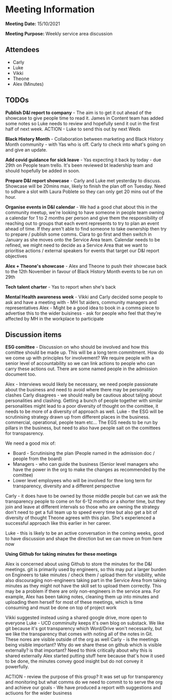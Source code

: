# Meeting Information

**Meeting Date:** 15/10/2021

**Meeting Purpose:** Weekly service area discussion

## Attendees

- Carly
- Luke
- Vikki
- Theone
- Alex (Minutes)

## TODOs

**Publish D&I report to company** - The aim is to get it out ahead of the showcase to give people time to read it. James in Content team has added some notes so  Luke needs to review and hopefully send it out in the first half of next week.
ACTION - Luke to send this out by next Weds

**Black History Month** - Collaboration between marketing and Black History Month community - with Yas who is off. Carly to check into what's going on and give an update.

**Add covid guidance for sick leave** - Yas expecting it back by today - due 29th on People team trello. It's been reviewed bt leadership team and should hopefully be added in soon.

**Prepare D&I report showcase** - Carly and Luke met yesterday to discuss. Showcase will be 20mins max, likely to finish the plan off on Tuesday. Need to sdhare a slot with Laura Poblete so they can only get 20 mins out of the hour.

**Organise events in D&I calendar** - We had a good chat about this in the community meetup, we're looking to have someone in people team owning a calendar for 1 to 2 months per person and give them the responsibility of reaching out to groups that each event represents to try to plan an event ahead of time. If they aren't able to find someone to take ownership then try to prepare / publish some comms. Ciara to go first and then switch in January as she moves onto the Service Area team. Calendar needs to be refined, we might need to decide as a Service Area that we want to prioritise actions / external speakers for events that target our D&I report objectives

**Alex + Theone's showcase** - Alex and Theone to push their showcase back to the 12th November in favour of Black History Month events to be run on 29th

**Tech talent charter** - Yas to report when she's back

**Mental Health awareness week** - Vikki and Carly decided some people to ask and have a meeting with - MH 1st aiders, community managers and representatives
Alex - Might be a good idea to book in a comms piece to advertise this to the wider buisiness - ask for people who feel that they're affected by MH in the workplace to participate

## Discussion items

**ESG comittee** - Discussion on who should be involved and how this comittee should be made up. This will be a long term commitment. How do we come up with principles for involvement? We require people with a senior level of accountability so we can link actions to people who can carry these actions out. There are some named people in the admission document too.

Alex - Interviews would likely be necessary, we need poeple passionate about the business and need to avoid where there may be personality clashes
Carly disagrees - we should really be cautious about talijng about personalities and clashing. Getting a bunch of people together with similar personalities might lead to a poor diversity of thought on the comittee, it needs to be more of a diversity of approach as well.
Luke - the ESG will be scrutinising strategy drawn up from different places in the business. commercial, operational, people team etc... The EGS needs to be run by pillars in the business, but need to also have people sait on the comittees for transpasrency.

We need a good mix of:
- Board - Scrutinising the plan (People named in the admission doc / people from the board)
- Managers - who can guide the business (Senior level managers who have the power in the org to make the changes as recommended by the comittee)
- Lower level employees who will be involved for thne long term for transparency, diversity and a different perspective

Carly - it does have to be owned by those middle people but can we ask the transparency people to come on for 6-12 months or a shorter time, but they join and leave at different intervals so those who are owning the strategy don't need to get a full team up to speed every time but also get a bit of diversity of thought
Theone agrees with this plan. She's experienced a successful approach like this earlier in her career.

Luke - this is likely to be an active conversation in the coming weeks, good to have discussion and shape the direction but we can move on from here now

**Using Github for taking minutes for these meetings**

Alex is concerned about using Github to store the minutes for the D&I meetings. git is primarily used by engineers, so this may put a larger burden on Engineers to take minutes / check them / upload them for visibility, while also discouraging non-engineers taking part in the Service Area from taking minutes as they might not have the skill set to upload them correctly. This may be a problem if there are only non-engineers in the service area. For example, Alex has been taking notes, cleaning them up into minutes and uploading them herself for most of these meetings, which is time consuming and must be done on top of project work

Vikki suggested instead using a shared google drive, more open to everyone
Luke - UCD comminuity keeps it's own blog on substack. We like git because it's got transparency which Word/Drive won't necessarily, but we like the transparency that comes with noting all of the notes in Git. These nores are visible outside of the org as well
Carly - is the meetings being visible important? Why do we share these on github which is visible externally? is that important? Need to think critically about why this is shared externally
Alex started putting stuff here because that's how it used to be done, the minutes convey good insight but do not convey it powerfully.

ACTION - review the purpose of this group? It was set up for transparency and monitoring but what comms do we need to commit to to serve the org and achieve our goals
    - We have produced a report with suggestions and actiuons for the wider business